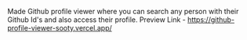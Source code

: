 Made Github profile viewer where you can search any person with their Github Id's and also access their profile. 
Preview Link - https://github-profile-viewer-sooty.vercel.app/
